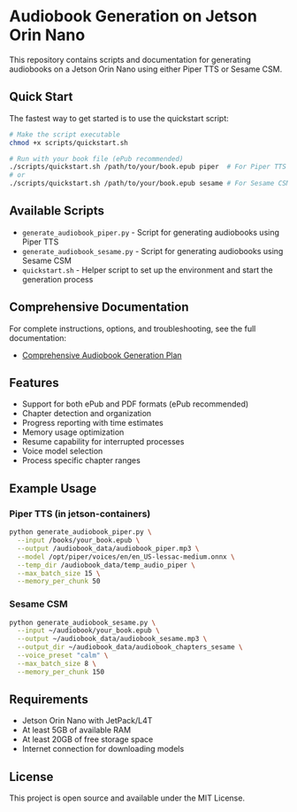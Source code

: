 # Audiobook Generation on Jetson Orin Nano

This repository contains scripts and documentation for generating audiobooks on a Jetson Orin Nano using either Piper TTS or Sesame CSM.

## Quick Start

The fastest way to get started is to use the quickstart script:

```bash
# Make the script executable
chmod +x scripts/quickstart.sh

# Run with your book file (ePub recommended)
./scripts/quickstart.sh /path/to/your/book.epub piper  # For Piper TTS (faster)
# or
./scripts/quickstart.sh /path/to/your/book.epub sesame # For Sesame CSM (higher quality)
```

## Available Scripts

- `generate_audiobook_piper.py` - Script for generating audiobooks using Piper TTS
- `generate_audiobook_sesame.py` - Script for generating audiobooks using Sesame CSM
- `quickstart.sh` - Helper script to set up the environment and start the generation process

## Comprehensive Documentation

For complete instructions, options, and troubleshooting, see the full documentation:

- [Comprehensive Audiobook Generation Plan](audiobook-plan.md)

## Features

- Support for both ePub and PDF formats (ePub recommended)
- Chapter detection and organization
- Progress reporting with time estimates
- Memory usage optimization
- Resume capability for interrupted processes
- Voice model selection
- Process specific chapter ranges

## Example Usage

### Piper TTS (in jetson-containers)

```bash
python generate_audiobook_piper.py \
  --input /books/your_book.epub \
  --output /audiobook_data/audiobook_piper.mp3 \
  --model /opt/piper/voices/en/en_US-lessac-medium.onnx \
  --temp_dir /audiobook_data/temp_audio_piper \
  --max_batch_size 15 \
  --memory_per_chunk 50
```

### Sesame CSM

```bash
python generate_audiobook_sesame.py \
  --input ~/audiobook/your_book.epub \
  --output ~/audiobook_data/audiobook_sesame.mp3 \
  --output_dir ~/audiobook_data/audiobook_chapters_sesame \
  --voice_preset "calm" \
  --max_batch_size 8 \
  --memory_per_chunk 150
```

## Requirements

- Jetson Orin Nano with JetPack/L4T
- At least 5GB of available RAM
- At least 20GB of free storage space
- Internet connection for downloading models

## License

This project is open source and available under the MIT License.
